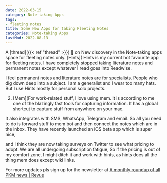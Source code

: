 ```yaml
---
date: 2022-03-15
category: Note-taking Apps
tags:
- fleeting notes
title: Some New Apps for taking Fleeting Notes
categories: Note-taking Apps
lastMod: 2022-08-13
---
```

A [thread]({{< ref "thread" >}}) 🧵 on New discovery in the Note-taking apps space for fleeting notes only.
[Hints](
Hints is my current hot favourite app for fleeting notes. I have completely stopped taking literature notes and permanent notes except whatever I read goes into Readwise.

I feel permanent notes and literature notes are for specialists. People who dig down deep into a subject. I am a generalist and I wear too many hats. But I use Hints mostly for personal solo projects.

2. [Mem](For work-related stuff, I love using mem. It is according to me one of the blazingly fast tools for capturing information.
It has a global shortcut to capture stuff from anywhere on your mac.

It also integrates with SMS, WhatsApp, Telegram and email. So all you need to do is forward stuff to mem bot and then connect the notes which are in the inbox.
They have recently launched an iOS beta app which is super nice,

and I think they are now taking surveys on Twitter to see what pricing to adopt.
We are all undergoing subscription fatigue, So if the pricing is out of my comfort zone, I might ditch it and work with hints, as hints does all the thing mem does except wiki links.

For more updates pls sign up for the newsletter at [A monthly roundup of all PKM news | Revue](https://www.getrevue.co/profile/pkmone)


